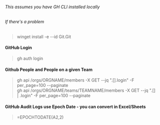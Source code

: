 ###### This assumes you have GH CLI installed locally
###### If there's a problem
> winget install -e --id Git.Git

#### GitHub Login
> gh auth login<br />

#### Github People and People on a given Team
> gh api /orgs/ORGNAME/members -X GET --jq ".[].login" -F per_page=100 --paginate<br />
> gh api /orgs/ORGNAME/teams/TEAMNAME/members -X GET --jq ".[] | .login" -F per_page=100 --paginate

#### GitHub Audit Logs use Epoch Date - you can convert in Excel/Sheets
> =EPOCHTODATE(A2,2)

